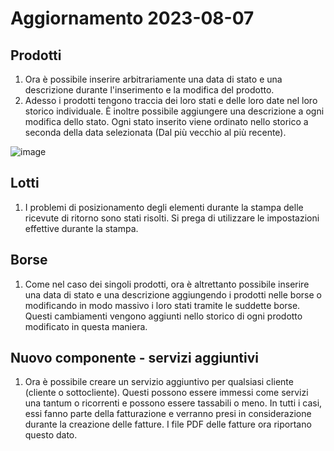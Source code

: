 # Aggiornamento 2023-08-07

## Prodotti

1. Ora è possibile inserire arbitrariamente una data di stato e una descrizione durante l'inserimento e la modifica del prodotto.
2. Adesso i prodotti tengono traccia dei loro stati e delle loro date nel loro storico individuale. È inoltre possibile aggiungere una descrizione a ogni modifica dello stato. Ogni stato inserito viene ordinato nello storico a seconda della data selezionata (Dal più vecchio al più recente).

![image](https://github.com/vresetnikov/cayenne-updates/assets/54367758/3d73a07f-2365-4b03-8527-7a5dc36f7cdd)


## Lotti

1. I problemi di posizionamento degli elementi durante la stampa delle ricevute di ritorno sono stati risolti. Si prega di utilizzare le impostazioni effettive durante la stampa.

## Borse

1. Come nel caso dei singoli prodotti, ora è altrettanto possibile inserire una data di stato e una descrizione aggiungendo i prodotti nelle borse o modificando in modo massivo i loro stati tramite le suddette borse. Questi cambiamenti vengono aggiunti nello storico di ogni prodotto modificato in questa maniera.

## Nuovo componente - servizi aggiuntivi

1. Ora è possibile creare un servizio aggiuntivo per qualsiasi cliente (cliente o sottocliente). Questi possono essere immessi come servizi una tantum o ricorrenti e possono essere tassabili o meno. In tutti i casi, essi fanno parte della fatturazione e verranno presi in considerazione durante la creazione delle fatture. I file PDF delle fatture ora riportano questo dato.
